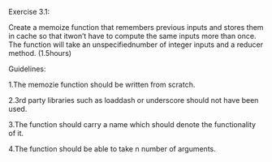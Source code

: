 
Exercise 3.1:

Create a memoize function that remembers previous inputs and stores them in cache so that itwon’t have to compute the same inputs more than once. The function will take an unspecifiednumber of integer inputs and a reducer method. (1.5hours)

Guidelines:

1.The memozie function should be written from scratch.

2.3rd party libraries such as loaddash or underscore should not have been used.

3.The function should carry a name which should denote the functionality of it.

4.The function should be able to take n number of arguments.
